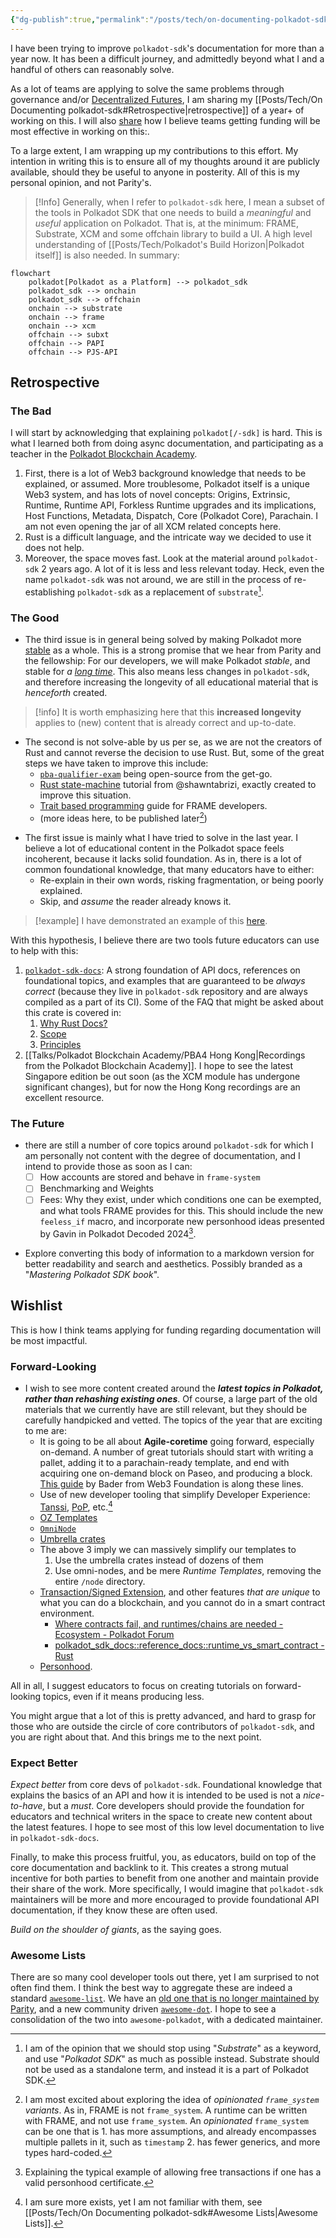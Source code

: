 ```yaml
---
{"dg-publish":true,"permalink":"/posts/tech/on-documenting-polkadot-sdk/","created":"2024-07-10T10:48:36.533+01:00","updated":"2024-07-26T14:47:51.105+01:00"}
---
```



I have been trying to improve `polkadot-sdk`'s documentation for more than a year now. It has been a difficult journey, and admittedly beyond what I and a handful of others can reasonably solve. 

As a lot of teams are applying to solve the same problems through governance and/or [Decentralized Futures](https://futures.web3.foundation/), I am sharing my [[Posts/Tech/On Documenting polkadot-sdk#Retrospective\|retrospective]] of a year+ of working on this. I will also [share](#wishlist) how I believe teams getting funding will be most effective in working on this:. 

To a large extent, I am wrapping up my contributions to this effort. My intention in writing this is to ensure all of my thoughts around it are publicly available, should they be useful to anyone in posterity. All of this is my personal opinion, and not Parity's. 

> [!Info]  Generally, when I refer to `polkadot-sdk` here, I mean a subset of the tools in Polkadot SDK that one needs to build a *meaningful* and *useful* application on Polkadot. That is, at the minimum: FRAME, Substrate, XCM and some offchain library to build a UI. A high level understanding of [[Posts/Tech/Polkadot's Build Horizon\|Polkadot itself]] is also needed. In summary: 

```mermaid
flowchart
	polkadot[Polkadot as a Platform] --> polkadot_sdk
	polkadot_sdk --> onchain
	polkadot_sdk --> offchain 
	onchain --> substrate
	onchain --> frame
	onchain --> xcm
	offchain --> subxt
	offchain --> PAPI
	offchain --> PJS-API
```
## Retrospective  
### The Bad  

I will start by acknowledging that explaining `polkadot[/-sdk]` is hard. This is what I learned both from doing async documentation, and participating as a teacher in the [Polkadot Blockchain Academy](https://polkadot.network/development/blockchain-academy/). 

1. First, there is a lot of Web3 background knowledge that needs to be explained, or assumed. More troublesome, Polkadot itself is a unique Web3 system, and has lots of novel concepts: Origins, Extrinsic, Runtime, Runtime API, Forkless Runtime upgrades and its implications, Host Functions, Metadata, Dispatch, Core (Polkadot Core), Parachain. I am not even opening the jar of all XCM related concepts here. 
2. Rust is a difficult language, and the intricate way we decided to use it does not help.
3. Moreover, the space moves fast. Look at the material around `polkadot-sdk` 2 years ago. A lot of it is less and less relevant today. Heck, even the name `polkadot-sdk` was not around, we are still in the process of re-establishing `polkadot-sdk` as a replacement of `substrate`[^1].

[^1]: I am of the opinion that we should stop using "*Substrate*" as a keyword, and use "*Polkadot SDK*" as much as possible instead. Substrate should not be used as a standalone term, and instead it is a part of Polkadot SDK. 

### The Good

- The third issue is in general being solved by making Polkadot more [stable](https://forum.polkadot.network/t/stabilizing-polkadot/7175) as a whole. This is a strong promise that we hear from Parity and the fellowship: For our developers, we will make Polkadot *stable*, and stable for *a [long time](https://youtu.be/DLofyGI3mw8?si=nJZiVApWTj6ae_Wz&t=1115)*. This also means less changes in `polkadot-sdk`, and therefore increasing the longevity of all educational material that is *henceforth* created.

> [!info] It is worth emphasizing here that this **increased longevity** applies to (new) content that is already correct and up-to-date. 

- The second is not solve-able by us per se, as we are not the creators of Rust and cannot reverse the decision to use Rust. But, some of the great steps we have taken to improve this include:
	- [`pba-qualifier-exam`](https://github.com/Polkadot-Blockchain-Academy/pba-qualifier-exam) being open-source from the get-go.
	- [Rust state-machine](https://www.shawntabrizi.com/rust-state-machine/) tutorial from @shawntabrizi, exactly created to improve this situation.
	- [Trait based programming](https://paritytech.github.io/polkadot-sdk/master/polkadot_sdk_docs/reference_docs/trait_based_programming/index.html) guide for FRAME developers. 
	- (more ideas here, to be published later[^2])
[^2]: I am most excited about exploring the idea of _opinionated `frame_system` variants_. As in, FRAME is not `frame_system`. A runtime can be written with FRAME, and not use `frame_system`. An _opinionated_ `frame_system` can be one that is 1. has more assumptions, and already encompasses multiple pallets in it, such as `timestamp` 2. has fewer generics, and more types hard-coded. 
- The first issue is mainly what I have tried to solve in the last year. I believe a lot of educational content in the Polkadot space feels incoherent, because it lacks solid foundation. As in, there is a lot of common foundational knowledge, that many educators have to either:
	- Re-explain in their own words, risking fragmentation, or being poorly explained. 
	- Skip, and *assume* the reader already knows it. 

> [!example] I have demonstrated an example of this [here](https://paritytech.github.io/polkadot-sdk/master/polkadot_sdk_docs/meta_contributing/index.html#example-explaining-palletcall). 

With this hypothesis, I believe there are two tools future educators can use to help with this: 
1. [`polkadot-sdk-docs`](https://paritytech.github.io/polkadot-sdk/master/polkadot_sdk_docs/index.html): A strong foundation of API docs, references on foundational topics, and examples that are guaranteed to be *always correct* (because they live in `polkadot-sdk` repository and are always compiled as a part of its CI). Some of the FAQ that might be asked about this crate is covered in:
	1. [Why Rust Docs?](https://paritytech.github.io/polkadot-sdk/master/polkadot_sdk_docs/meta_contributing/index.html#why-rust-docs)
	2. [Scope](https://paritytech.github.io/polkadot-sdk/master/polkadot_sdk_docs/meta_contributing/index.html#scope) 
	3. [Principles](https://paritytech.github.io/polkadot-sdk/master/polkadot_sdk_docs/meta_contributing/index.html#principles) 
2. [[Talks/Polkadot Blockchain Academy/PBA4 Hong Kong\|Recordings from the Polkadot Blockchain Academy]]. I hope to see the latest Singapore edition be out soon (as the XCM module has undergone significant changes), but for now the Hong Kong recordings are an excellent resource.
### The Future 

- there are still a number of core topics around `polkadot-sdk` for which I am personally not content with the degree of documentation, and I intend to provide those as soon as I can: 
	- [ ] How accounts are stored and behave in `frame-system` 
	- [ ] Benchmarking and Weights 
	- [ ] Fees: Why they exist, under which conditions one can be exempted, and what tools FRAME provides for this. This should include the new `feeless_if` macro, and incorporate new personhood ideas presented by Gavin in Polkadot Decoded 2024[^3].
[^3]: Explaining the typical example of allowing free transactions if one has a valid personhood certificate. 
- Explore converting this body of information to a markdown version for better readability and search and aesthetics. Possibly branded as a "*Mastering Polkadot SDK book*". 
## Wishlist

This is how I think teams applying for funding regarding documentation will be most impactful. 
### Forward-Looking 

* I wish to see more content created around the ***latest topics in Polkadot, rather than rehashing existing ones***. Of course, a large part of the old materials that we currently have are still relevant, but they should be carefully handpicked and vetted. The topics of the year that are exciting to me are:
	* It is going to be all about **Agile-coretime** going forward, especially on-demand. A number of great tutorials should start with writing a pallet, adding it to a parachain-ready template, and end with acquiring one on-demand block on Paseo, and producing a block. [This guide](https://wiki.polkadot.network/docs/build-guides-template-basic) by Bader from Web3 Foundation is along these lines.
	* Use of new developer tooling that simplify Developer Experience: [Tanssi](https://www.google.com/search?q=tanssi+network&oq=Tanssi+network&sourceid=chrome&ie=UTF-8), [PoP](https://pop.r0gue.io/), etc.[^5] 
	* [OZ Templates](https://github.com/OpenZeppelin/polkadot-runtime-templates)
	* [`OmniNode`](https://forum.polkadot.network/t/polkadot-parachain-omni-node-gathering-ideas-and-feedback/7823)
	* [Umbrella crates](https://paritytech.github.io/polkadot-sdk/master/polkadot_sdk_docs/reference_docs/umbrella_crate/index.html)
	* The above 3 imply we can massively simplify our templates to 
		1. Use the umbrella crates instead of dozens of them 
		2. Use omni-nodes, and be mere _Runtime Templates_, removing the entire `/node` directory.
	* [Transaction/Signed Extension](https://github.com/paritytech/polkadot-sdk/pull/3685), and other features *that are unique* to what you can do a blockchain, and you cannot do in a smart contract environment. 
		* [Where contracts fail, and runtimes/chains are needed - Ecosystem - Polkadot Forum](https://forum.polkadot.network/t/where-contracts-fail-and-runtimes-chains-are-needed/4464)
		* [polkadot\_sdk\_docs::reference\_docs::runtime\_vs\_smart\_contract - Rust](https://paritytech.github.io/polkadot-sdk/master/polkadot_sdk_docs/reference_docs/runtime_vs_smart_contract/index.html)
	* [Personhood](https://youtu.be/xXS9w4wqHWo?si=O8am8htFesUQzj97&t=1555).  

[^5]: I am sure more exists, yet I am not familiar with them, see [[Posts/Tech/On Documenting polkadot-sdk#Awesome Lists\|Awesome Lists]]. 

All in all, I suggest educators to focus on creating tutorials on forward-looking topics, even if it means producing less.

You might argue that a lot of this is pretty advanced, and hard to grasp for those who are outside the circle of core contributors of `polkadot-sdk`, and you are right about that. And this brings me to the next point.
### Expect Better 

*Expect better* from core devs of `polkadot-sdk`. Foundational knowledge that explains the basics of an API and how it is intended to be used is not a *nice-to-have*, but a *must*. Core developers should provide the foundation for educators and technical writers in the space to create new content about the latest features. I hope to see most of this low level documentation to live in `polkadot-sdk-docs`. 

Finally, to make this process fruitful, you, as educators, build on top of the core documentation and backlink to it. This creates a strong mutual incentive for both parties to benefit from one another and maintain provide their share of the work. More specifically, I would imagine that `polkadot-sdk` maintainers will be more and more encouraged to provide foundational API documentation, if they know these are often used. 

_Build on the shoulder of giants_, as the saying goes. 
### Awesome Lists 

There are so many cool developer tools out there, yet I am surprised to not often find them. I think the best way to aggregate these are indeed a standard [`awesome-list`](https://github.com/sindresorhus/awesome). We have an [old one that is no longer maintained by Parity](https://github.com/substrate-developer-hub/awesome-substrate), and a new community driven [`awesome-dot`](https://github.com/haquefardeen/awesome-dot). I hope to see a consolidation of the two into `awesome-polkadot`, with a dedicated maintainer. 